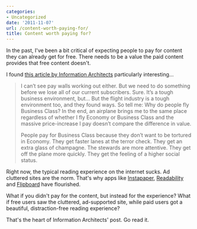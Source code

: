 ```yaml
---
categories:
- Uncategorized
date: '2011-11-07'
url: /content-worth-paying-for/
title: Content worth paying for?
---
```


In the past, I've been a bit critical of expecting people to pay for content they can already get for free. There needs to be a value the paid content provides that free content doesn't.

I found <a href="http://www.informationarchitects.jp/en/business-class-news/">this article by Information Architects</a> particularly interesting...

<blockquote>I can’t see pay walls working out either. But we need to do something before we lose all of our current subscribers. Sure. It’s a tough business environment, but… But the flight industry is a tough environment too, and they found ways. So tell me: Why do people fly Business Class? In the end, an airplane brings me to the same place regardless of whether I fly Economy or Business Class and the massive price-increase I pay doesn’t compare the difference in value.

People pay for Business Class because they don’t want to be tortured in Economy. They get faster lanes at the terror check. They get an extra glass of champagne. The stewards are more attentive. They get off the plane more quickly. They get the feeling of a higher social status.</blockquote>

Right now, the typical reading experience on the internet sucks. Ad cluttered sites are the norm. That's why apps like <a href="http://www.instapaper.com/">Instapaper</a>, <a href="http://www.readability.com/">Readability</a> and <a href="http://flipboard.com/">Flipboard</a> have flourished.

What if you didn't pay for the content, but instead for the experience? What if free users saw the cluttered, ad-supported site, while paid users got a beautiful, distraction-free reading experience?

That's the heart of Information Architects' post. Go read it.